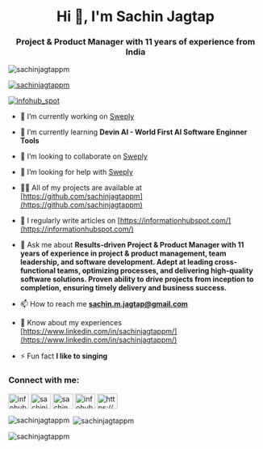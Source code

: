 <h1 align="center">Hi 👋, I'm Sachin Jagtap</h1>
<h3 align="center">Project & Product Manager with 11 years of experience from India</h3>

<p align="left"> <img src="https://komarev.com/ghpvc/?username=sachinjagtappm&label=Profile%20views&color=0e75b6&style=flat" alt="sachinjagtappm" /> </p>

<p align="left"> <a href="https://github.com/ryo-ma/github-profile-trophy"><img src="https://github-profile-trophy.vercel.app/?username=sachinjagtappm" alt="sachinjagtappm" /></a> </p>

<p align="left"> <a href="https://twitter.com/infohub_spot" target="blank"><img src="https://img.shields.io/twitter/follow/infohub_spot?logo=twitter&style=for-the-badge" alt="infohub_spot" /></a> </p>

- 🔭 I’m currently working on [Sweply](https://www.sweply.com/)

- 🌱 I’m currently learning **Devin AI - World First AI Software Enginner Tools**

- 👯 I’m looking to collaborate on [Sweply](https://www.sweply.com/)

- 🤝 I’m looking for help with [Sweply](https://www.sweply.com/)

- 👨‍💻 All of my projects are available at [https://github.com/sachinjagtappm](https://github.com/sachinjagtappm)

- 📝 I regularly write articles on [https://informationhubspot.com/](https://informationhubspot.com/)

- 💬 Ask me about **Results-driven Project & Product Manager with 11 years of experience in project & product management, team leadership, and software development. Adept at leading cross-functional teams, optimizing processes, and delivering high-quality software solutions. Proven ability to drive projects from inception to completion, ensuring timely delivery and business success.**

- 📫 How to reach me **sachin.m.jagtap@gmail.com**

- 📄 Know about my experiences [https://www.linkedin.com/in/sachinjagtappm/](https://www.linkedin.com/in/sachinjagtappm/)

- ⚡ Fun fact **I like to singing**

<h3 align="left">Connect with me:</h3>
<p align="left">
<a href="https://twitter.com/infohub_spot" target="blank"><img align="center" src="https://raw.githubusercontent.com/rahuldkjain/github-profile-readme-generator/master/src/images/icons/Social/twitter.svg" alt="infohub_spot" height="30" width="40" /></a>
<a href="https://linkedin.com/in/sachinjagtappm" target="blank"><img align="center" src="https://raw.githubusercontent.com/rahuldkjain/github-profile-readme-generator/master/src/images/icons/Social/linked-in-alt.svg" alt="sachinjagtappm" height="30" width="40" /></a>
<a href="https://fb.com/sachin.m.jagtap" target="blank"><img align="center" src="https://raw.githubusercontent.com/rahuldkjain/github-profile-readme-generator/master/src/images/icons/Social/facebook.svg" alt="sachin.m.jagtap" height="30" width="40" /></a>
<a href="https://instagram.com/infohubs" target="blank"><img align="center" src="https://raw.githubusercontent.com/rahuldkjain/github-profile-readme-generator/master/src/images/icons/Social/instagram.svg" alt="infohubs" height="30" width="40" /></a>
<a href="https://www.youtube.com/c/https://www.youtube.com/@mrsachinmjagtapinfohubs" target="blank"><img align="center" src="https://raw.githubusercontent.com/rahuldkjain/github-profile-readme-generator/master/src/images/icons/Social/youtube.svg" alt="https://www.youtube.com/@mrsachinmjagtapinfohubs" height="30" width="40" /></a>
</p>



<p><img align="left" src="https://github-readme-stats.vercel.app/api/top-langs?username=sachinjagtappm&show_icons=true&locale=en&layout=compact" alt="sachinjagtappm" /></p>

<p>&nbsp;<img align="center" src="https://github-readme-stats.vercel.app/api?username=sachinjagtappm&show_icons=true&locale=en" alt="sachinjagtappm" /></p>

<p><img align="center" src="https://github-readme-streak-stats.herokuapp.com/?user=sachinjagtappm&" alt="sachinjagtappm" /></p>
